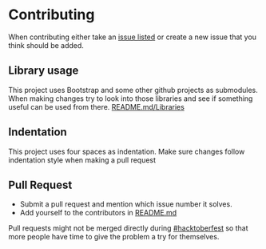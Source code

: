 # Contributing
When contributing either take an [issue listed](https://github.com/mmikaeleriksson/workTime/issues) or create a new issue that you think should be added.

## Library usage
This project uses Bootstrap and some other github projects as submodules.
When making changes try to look into those libraries and see if something useful can be used from there.
[README.md/Libraries](README.md#libraries)

## Indentation
This project uses four spaces as indentation.
Make sure changes follow indentation style when making a pull request

## Pull Request
- Submit a pull request and mention which issue number it solves.
- Add yourself to the contributors in [README.md](README.md#contributors)

Pull requests might not be merged directly during [#hacktoberfest](https://hacktoberfest.digitalocean.com/) so that more people have time to give the problem a try for themselves.
